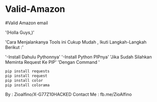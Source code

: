 # Valid-Amazon
#Valid Amazon email
 
'(Holla Guys,)'

'Cara Menjalankanya Tools ini Cukup Mudah , Ikuti Langkah-Langkah Berikut :'

'-Install Dahulu Pythonnya'
'-Install Python PIPnya'
'Jika Sudah Silahkan Meminta Request Ke PIP'
'Dengan Command '

```bash
pip install requests
pip install request
pip install color
pip install colorama
```

By : Zioalfino/X-G77Z10HACKED
Contact Me : fb.me/ZioAlfino
